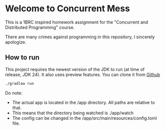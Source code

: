 # Welcome to Concurrent Mess
This is a 1BRC inspired homework assignment for the "Concurrent and Distributed Programming" course.

There are many crimes against programming in this repository, I sincerely apologize.

## How to run
This project requires the newest version of the JDK to run (at time of release, JDK 24). It also uses preview features.
You can clone it from [Github](https://github.com/djues3/concurrent-mess)

```bash
./gradlew run
```

Do note:
- The actual app is located in the /app directory. All paths are relative to that.
- This means that the directory being watched is ./app/watch 
- The config can be changed in the /app/src/main/resources/config.toml file.
